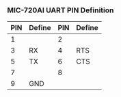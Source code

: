 ### MIC-720AI UART PIN Definition

|PIN|Define|PIN|Define| 
|-|-|-|-|
|1||2||
|3|RX|4|RTS|
|5|TX|6|CTS|
|7||8||
|9|GND|||


